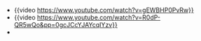 - {{video https://www.youtube.com/watch?v=gEWBHP0PvRw}}
- {{video https://www.youtube.com/watch?v=R0dP-QR5wQo&pp=0gcJCcYJAYcqIYzv}}
-